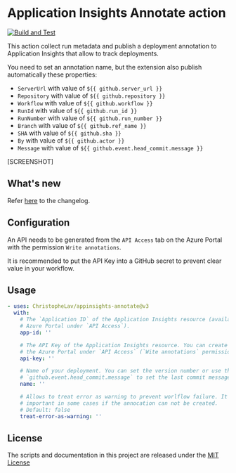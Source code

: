 # Application Insights Annotate action

[![Build and Test](https://github.com/ChristopheLav/appinsights-annotate/actions/workflows/ci.yml/badge.svg)](https://github.com/ChristopheLav/appinsights-annotate/actions/workflows/ci.yml)

This action collect run metadata and publish a deployment annotation to Application Insights that allow to track deployments.

You need to set an annotation name, but the extension also publish automatically these properties:
- `ServerUrl` with value of `${{ github.server_url }}`
- `Repository` with value of `${{ github.repository }}`
- `Workflow` with value of `${{ github.workflow }}`
- `RunId` with value of `${{ github.run_id }}`
- `RunNumber` with value of `${{ github.run_number }}`
- `Branch` with value of `${{ github.ref_name }}`
- `SHA` with value of `${{ github.sha }}`
- `By` with value of `${{ github.actor }}`
- `Message` with value of `${{ github.event.head_commit.message }}`

[SCREENSHOT]

## What's new

Refer [here](CHANGELOG.md) to the changelog.

## Configuration

An API needs to be generated from the `API Access` tab on the Azure Portal with the permission `Write annotations`.

It is recommended to put the API Key into a GitHub secret to prevent clear value in your workflow.

## Usage

<!-- start usage -->
```yaml
- uses: ChristopheLav/appinsights-annotate@v3
  with:
    # The `Application ID` of the Application Insights resource (available in the
    # Azure Portal under `API Access`).
    app-id: ''

    # The API Key of the Application Insights resource. You can create an API Key in
    # the Azure Portal under `API Access` (`Wite annotations` permission is required).
    api-key: ''

    # Name of your deployment. You can set the version number or use the value
    # `github.event.head_commit.message` to set the last commit message.
    name: ''

    # Allows to treat error as warning to prevent worlflow failure. It is may not
    # important in some cases if the annocation can not be created.
    # Default: false
    treat-error-as-warning: ''
```
<!-- end usage -->

## License

The scripts and documentation in this project are released under the [MIT License](LICENSE)